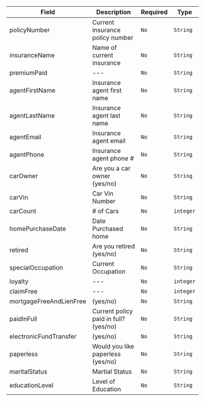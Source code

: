 |Field|Description|Required| Type |
|-------|-------|-----| ------ |
|policyNumber| Current insurance policy number | `No` | `String` |
|insuranceName| Name of current insurance | `No` | `String` |
|premiumPaid| --- | `No` | `String` |
|agentFirstName| Insurance agent first name | `No` | `String` |
|agentLastName| Insurance agent last name | `No` | `String` |
|agentEmail| Insurance agent email | `No` | `String` |
|agentPhone| Insurance agent phone # | `No` | `String` |
|carOwner| Are you a car owner (yes/no)| `No` | `String` |
|carVin| Car Vin Number | `No` | `String` |
|carCount| # of Cars | `No` | `integer` |
|homePurchaseDate| Date Purchased home | `No` | `String` |
|retired| Are you retired (yes/no) | `No` | `String` |
|specialOccupation| Current Occupation | `No` | `String` |
|loyalty| --- | `No` | `integer` |
|claimFree| --- | `No` | `integer` |
|mortgageFreeAndLienFree| (yes/no) | `No` | `String` |
|paidInFull| Current policy paid in full? (yes/no)| `No` | `String` |
|electronicFundTransfer| (yes/no) | `No` | `String` |
|paperless| Would you like paperless (yes/no)| `No` | `String` |
|maritalStatus| Martial Status | `No` | `String` |
|educationLevel| Level of Education | `No` | `String` |